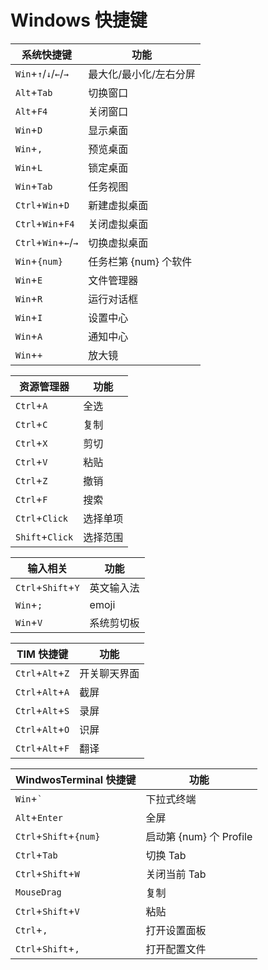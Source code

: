 # Windows 快捷键

| 系统快捷键            | 功能                   |
| --------------------- | ---------------------- |
| `Win`+`↑`/`↓`/`←`/`→` | 最大化/最小化/左右分屏 |
| `Alt`+`Tab`           | 切换窗口               |
| `Alt`+`F4`            | 关闭窗口               |
| `Win`+`D`             | 显示桌面               |
| `Win`+`,`             | 预览桌面               |
| `Win`+`L`             | 锁定桌面               |
| `Win`+`Tab`           | 任务视图               |
| `Ctrl`+`Win`+`D`      | 新建虚拟桌面           |
| `Ctrl`+`Win`+`F4`     | 关闭虚拟桌面           |
| `Ctrl`+`Win`+`←`/`→`  | 切换虚拟桌面           |
| `Win`+`{num}`         | 任务栏第 {num} 个软件  |
| `Win`+`E`             | 文件管理器             |
| `Win`+`R`             | 运行对话框             |
| `Win`+`I`             | 设置中心               |
| `Win`+`A`             | 通知中心               |
| `Win`+`+`             | 放大镜                 |

| 资源管理器      | 功能     |
| --------------- | -------- |
| `Ctrl`+`A`      | 全选     |
| `Ctrl`+`C`      | 复制     |
| `Ctrl`+`X`      | 剪切     |
| `Ctrl`+`V`      | 粘贴     |
| `Ctrl`+`Z`      | 撤销     |
| `Ctrl`+`F`      | 搜索     |
| `Ctrl`+`Click`  | 选择单项 |
| `Shift`+`Click` | 选择范围 |

| 输入相关           | 功能       |
| ------------------ | ---------- |
| `Ctrl`+`Shift`+`Y` | 英文输入法 |
| `Win`+`;`          | emoji      |
| `Win`+`V`          | 系统剪切板 |

| TIM 快捷键       | 功能         |
| ---------------- | ------------ |
| `Ctrl`+`Alt`+`Z` | 开关聊天界面 |
| `Ctrl`+`Alt`+`A` | 截屏         |
| `Ctrl`+`Alt`+`S` | 录屏         |
| `Ctrl`+`Alt`+`O` | 识屏         |
| `Ctrl`+`Alt`+`F` | 翻译         |

| WindwosTerminal 快捷键 | 功能                    |
| ---------------------- | ----------------------- |
| `Win`+`` ` ``          | 下拉式终端              |
| `Alt`+`Enter`          | 全屏                    |
| `Ctrl`+`Shift`+`{num}` | 启动第 {num} 个 Profile |
| `Ctrl`+`Tab`           | 切换 Tab                |
| `Ctrl`+`Shift`+`W`     | 关闭当前 Tab            |
| `MouseDrag`            | 复制                    |
| `Ctrl`+`Shift`+`V`     | 粘贴                    |
| `Ctrl`+`,`             | 打开设置面板            |
| `Ctrl`+`Shift`+`,`     | 打开配置文件            |
